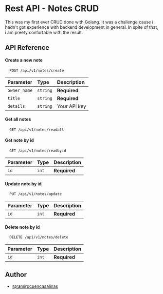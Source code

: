 
# Rest API - Notes CRUD

This was my first ever CRUD done with Golang. It was a challenge cause i hadn't got experience with backend development in general. In spite of that, i am preety confortable with the result.


## API Reference

#### Create a new note

```http
  POST /api/v1/notes/create
```

| Parameter | Type     | Description                |
| :-------- | :------- | :------------------------- |
| `owner_name` | `string` | **Required** |
| `title` | `string` | **Required** |
| `details` | `string` |  Your API key |

#### Get all notes

```http
  GET /api/v1/notes/readall
```


#### Get note by id

```http
  GET /api/v1/notes/readbyid
```

| Parameter | Type     | Description                |
| :-------- | :------- | :------------------------- |
| `id` | `int` | **Required** |


#### Update note by id

```http
  PUT /api/v1/notes/update
```

| Parameter | Type     | Description                |
| :-------- | :------- | :------------------------- |
| `id` | `int` | **Required** |


#### Delete note by id

```http
  DELETE /api/v1/notes/delete
```

| Parameter | Type     | Description                |
| :-------- | :------- | :------------------------- |
| `id` | `int` | **Required** |

## Author

- [@ramirocuencasalinas](https://www.linkedin.com/in/ramiro-cuenca-salinas/)

  
